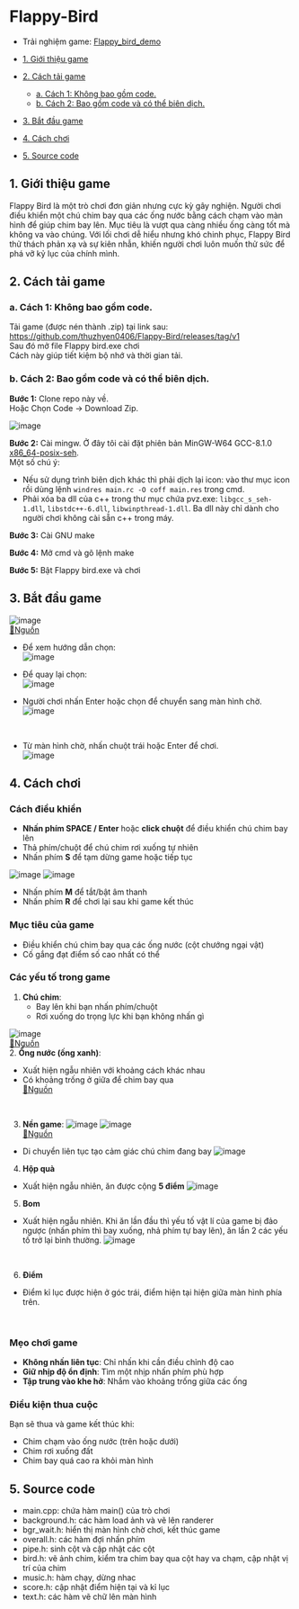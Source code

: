 # Flappy-Bird
 
- Trải nghiệm game: [ Flappy_bird_demo](https://drive.google.com/drive/folders/1kQlzSFlxP5Gii3i2sOyYhcuLANO-w1Bh?usp=drive_link)

- [1. Giới thiệu game](#1-giới-thiệu-game)
- [2. Cách tải game](#2-cách-tải-game)
    * [a. Cách 1: Không bao gồm code.](#a-cách-1-không-bao-gồm-code)
    * [b. Cách 2: Bao gồm code và có thể biên dịch.](#b-cách-2-bao-gồm-code-và-có-thể-biên-dịch)
- [3. Bắt đầu game](#3-bắt-đầu-game)


- [4. Cách chơi](#4-cách-chơi)
   
- [5. Source code](#5-source-code)

## 1. Giới thiệu game
Flappy Bird là một trò chơi đơn giản nhưng cực kỳ gây nghiện. Người chơi điều khiển một chú chim bay qua các ống nước bằng cách chạm vào màn hình để giúp chim bay lên. Mục tiêu là vượt qua càng nhiều ống càng tốt mà không va vào chúng. Với lối chơi dễ hiểu nhưng khó chinh phục, Flappy Bird thử thách phản xạ và sự kiên nhẫn, khiến người chơi luôn muốn thử sức để phá vỡ kỷ lục của chính mình.

## 2. Cách tải game
### a. Cách 1: Không bao gồm code.

Tải game (được nén thành .zip) tại link
sau: https://github.com/thuzhyen0406/Flappy-Bird/releases/tag/v1<br/>
Sau đó mở file Flappy bird.exe chơi <br/>
Cách này giúp tiết kiệm bộ nhớ và thời gian tải.

### b. Cách 2: Bao gồm code và có thể biên dịch.

**Bước 1:** Clone repo này về. <br/>
Hoặc Chọn Code -> Download Zip.

![image](Data/Image/download.png)



**Bước 2:** Cài mingw. Ở đây tôi cài đặt phiên bản MinGW-W64
GCC-8.1.0 [x86_64-posix-seh](https://sourceforge.net/projects/mingw-w64/files/Toolchains%20targetting%20Win64/Personal%20Builds/mingw-builds/8.1.0/threads-posix/seh/x86_64-8.1.0-release-posix-seh-rt_v6-rev0.7z/download).<br/>
Một số chú ý: <br/>

- Nếu sử dụng trình biên dịch khác thì phải dịch lại icon: vào thư mục icon rồi dùng
  lệnh `windres main.rc -O coff main.res` trong cmd.<br/>
- Phải xóa ba dll của c++ trong thư mục chứa pvz.exe: `libgcc_s_seh-1.dll`, `libstdc++-6.dll`, `libwinpthread-1.dll`. Ba
  dll này chỉ dành cho người chơi không cài sẵn c++ trong máy.

**Bước 3:** Cài GNU make

**Bước 4:** Mở cmd và gõ lệnh make

**Bước 5:** Bật Flappy bird.exe và chơi

## 3. Bắt đầu game

![image](Data/Image/begin_BR.jpg) <br/>
[📌Nguồn](https://www.instagram.com/10xchallenge/p/C_3PzCdChff/?api=postMessagehttps%3A%2F%2Fwww.instagram.com%2Fp%2FC6ik27WJvMP%2F%3Fapi%3DpostMessage&hl=zh-cn)
- Để xem hướng dẫn chọn: <br/>
![image](Data/Image/Help.png) <br/>
- Để quay lại chọn: <br/>
![image](Data/Image/return.png) <br/>

- Người chơi nhấn Enter hoặc chọn để chuyển sang màn hình chờ. <br/>
![image](Data/Image/Start.png)
<br/>

 - Từ màn hình chờ, nhấn chuột trái hoặc Enter để chơi. <br/>
 ![image](Data/Image/ready.png)

 ## 4. Cách chơi

### Cách điều khiển
- **Nhấn phím SPACE / Enter** hoặc **click chuột** để điều khiển chú chim bay lên
- Thả phím/chuột để chú chim rơi xuống tự nhiên
- Nhấn phím **S** để tạm dừng game hoặc tiếp tục

![image](Data/Image/playing.png) ![image](Data/Image/stopping.png)

- Nhấn phím **M** để tắt/bật âm thanh
- Nhấn phím **R** để chơi lại sau khi game kết thúc

### Mục tiêu của game
- Điều khiển chú chim bay qua các ống nước (cột chướng ngại vật)
- Cố gắng đạt điểm số cao nhất có thể

### Các yếu tố trong game
1. **Chú chim**:
   - Bay lên khi bạn nhấn phím/chuột
   - Rơi xuống do trọng lực khi bạn không nhấn gì

![image](Data/Image/bird4.png) <br/>
[📌Nguồn](https://www.pngegg.com/en/png-ygauv)
<br/>
2. **Ống nước (ống xanh)**:
   - Xuất hiện ngẫu nhiên với khoảng cách khác nhau
   - Có khoảng trống ở giữa để chim bay qua <br/>
[📌Nguồn](https://toppng.com/free-image/flappy-bird-pipe-png-steel-casing-pipe-PNG-free-PNG-Images_171862)
 <br/>

3. **Nền game**:
![image](Data/Image/bgrt1.jpg)
![image](Data/Image/bgrt2.jpg) <br/>
[📌Nguồn](https://fr.vecteezy.com/vecteur-libre/game-background) <br/>
- Di chuyển liên tục tạo cảm giác chú chim đang bay
![image](Data/Image/nendat.jpg)
4. **Hộp quà**
- Xuất hiện ngẫu nhiên, ăn được cộng **5 điểm**
![image](Data/Image/gift.png)
5. **Bom**
- Xuất hiện ngẫu nhiên. Khi ăn lần đầu thì yếu tố vật lí của game bị đảo ngược (nhấn phím thì bay xuống, nhả phím tự bay lên), ăn lần 2 các yếu tố trở lại bình thường.
![image](Data/Image/bom.png)
<br/>

6. **Điểm**
- Điểm kỉ lục được hiện ở góc trái, điểm hiện tại hiện giữa màn hình phía trên.
<br/>

### Mẹo chơi game
- **Không nhấn liên tục**: Chỉ nhấn khi cần điều chỉnh độ cao
- **Giữ nhịp độ ổn định**: Tìm một nhịp nhấn phím phù hợp
- **Tập trung vào khe hở**: Nhắm vào khoảng trống giữa các ống

### Điều kiện thua cuộc
Bạn sẽ thua và game kết thúc khi:
- Chim chạm vào ống nước (trên hoặc dưới)
- Chim rơi xuống đất
- Chim bay quá cao ra khỏi màn hình



## 5. Source code
- main.cpp: chứa hàm main() của trò chơi
- background.h: các hàm load ảnh và vẽ lên randerer
- bgr_wait.h: hiển thị màn hình chờ chơi, kết thúc game
- overall.h: các hàm đợi nhấn phím
- pipe.h: sinh cột và cập nhật các cột
- bird.h: vẽ ảnh chim, kiểm tra chim bay qua cột hay va chạm, cập nhật vị trí của chim
- music.h: hàm chạy, dừng nhac
- score.h: cập nhật điểm hiện tại và kỉ lục
- text.h: các hàm vẽ chữ lên màn hình
